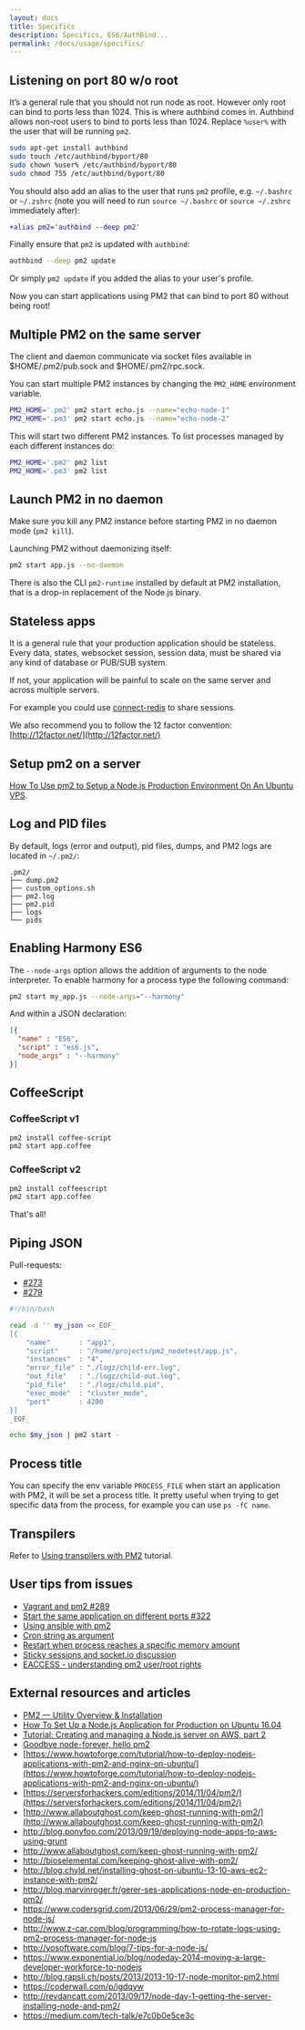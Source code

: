 ```yaml
---
layout: docs
title: Specifics
description: Specifics, ES6/AuthBind...
permalink: /docs/usage/specifics/
---
```


## Listening on port 80 w/o root

It’s a general rule that you should not run node as root. However only root can bind to ports less than 1024. This is where authbind comes in. Authbind allows non-root users to bind to ports less than 1024. Replace `%user%` with the user that will be running `pm2`.

```bash
sudo apt-get install authbind
sudo touch /etc/authbind/byport/80
sudo chown %user% /etc/authbind/byport/80
sudo chmod 755 /etc/authbind/byport/80
```

You should also add an alias to the user that runs `pm2` profile, e.g. `~/.bashrc` or `~/.zshrc` (note you will need to run `source ~/.bashrc` or `source ~/.zshrc` immediately after):

```diff
+alias pm2='authbind --deep pm2'
```

Finally ensure that `pm2` is updated with `authbind`:

```sh
authbind --deep pm2 update
```

Or simply `pm2 update` if you added the alias to your user's profile.

Now you can start applications using PM2 that can bind to port 80 without being root!

## Multiple PM2 on the same server

The client and daemon communicate via socket files available in $HOME/.pm2/pub.sock and $HOME/.pm2/rpc.sock.

You can start multiple PM2 instances by changing the `PM2_HOME` environment variable.

```bash
PM2_HOME='.pm2' pm2 start echo.js --name="echo-node-1"
PM2_HOME='.pm3' pm2 start echo.js --name="echo-node-2"
```

This will start two different PM2 instances. To list processes managed by each different instances do:

```bash
PM2_HOME='.pm2' pm2 list
PM2_HOME='.pm3' pm2 list
```

## Launch PM2 in no daemon

Make sure you kill any PM2 instance before starting PM2 in no daemon mode (`pm2 kill`).

Launching PM2 without daemonizing itself:

```bash
pm2 start app.js --no-daemon
```

There is also the CLI `pm2-runtime` installed by default at PM2 installation, that is a drop-in replacement of the Node.js binary.

## Stateless apps

It is a general rule that your production application should be stateless. Every data, states, websocket session, session data, must be shared via any kind of database or PUB/SUB system.

If not, your application will be painful to scale on the same server and across multiple servers.

For example you could use [connect-redis](https://github.com/visionmedia/connect-redis) to share sessions.

We also recommend you to follow the 12 factor convention: [http://12factor.net/](http://12factor.net/)

## Setup pm2 on a server

[How To Use pm2 to Setup a Node.js Production Environment On An Ubuntu VPS](https://www.digitalocean.com/community/articles/how-to-use-pm2-to-setup-a-node-js-production-environment-on-an-ubuntu-vps).

## Log and PID files

By default, logs (error and output), pid files, dumps, and PM2 logs are located in `~/.pm2/`:

```
.pm2/
├── dump.pm2
├── custom_options.sh
├── pm2.log
├── pm2.pid
├── logs
└── pids
```

## Enabling Harmony ES6

The `--node-args` option allows the addition of arguments to the node interpreter. To enable harmony for a process type the following command:

```bash
pm2 start my_app.js --node-args="--harmony"
```

And within a JSON declaration:

```json
[{
  "name" : "ES6",
  "script" : "es6.js",
  "node_args" : "--harmony"
}]
```

## CoffeeScript

### CoffeeScript v1

```bash
pm2 install coffee-script 
pm2 start app.coffee
```

### CoffeeScript v2
```bash
pm2 install coffeescript
pm2 start app.coffee
```

That's all!

## Piping JSON

Pull-requests:
- [#273](https://github.com/Unitech/pm2/pull/273)
- [#279](https://github.com/Unitech/pm2/pull/279)

```bash
#!/bin/bash

read -d '' my_json <<_EOF_
[{
    "name"       : "app1",
    "script"     : "/home/projects/pm2_nodetest/app.js",
    "instances"  : "4",
    "error_file" : "./logz/child-err.log",
    "out_file"   : "./logz/child-out.log",
    "pid_file"   : "./logz/child.pid",
    "exec_mode"  : "cluster_mode",
    "port"       : 4200
}]
_EOF_

echo $my_json | pm2 start -
```

## Process title

You can specify the env variable `PROCESS_FILE` when start an application with PM2, it will be set a process title. It pretty useful when trying to get specific data from the process, for example you can use `ps -fC name`.

## Transpilers

Refer to [Using transpilers with PM2](http://pm2.keymetrics.io/docs/tutorials/using-transpilers-with-pm2) tutorial.

## User tips from issues

- [Vagrant and pm2 #289](https://github.com/Unitech/pm2/issues/289#issuecomment-42900019)
- [Start the same application on different ports #322](https://github.com/Unitech/pm2/issues/322#issuecomment-46792733)
- [Using ansible with pm2](https://github.com/Unitech/pm2/issues/88#issuecomment-49106686)
- [Cron string as argument](https://github.com/Unitech/pm2/issues/496#issuecomment-49323861)
- [Restart when process reaches a specific memory amount](https://github.com/Unitech/pm2/issues/141)
- [Sticky sessions and socket.io discussion](https://github.com/Unitech/PM2/issues/637)
- [EACCESS - understanding pm2 user/root rights](https://github.com/Unitech/PM2/issues/837)

## External resources and articles

- [PM2 — Utility Overview & Installation](https://futurestud.io/tutorials/pm2-utility-overview-installation)
- [How To Set Up a Node.js Application for Production on Ubuntu 16.04](https://www.digitalocean.com/community/tutorials/how-to-set-up-a-node-js-application-for-production-on-ubuntu-16-04)
- [Tutorial: Creating and managing a Node.js server on AWS, part 2](https://hackernoon.com/tutorial-creating-and-managing-a-node-js-server-on-aws-part-2-5fbdea95f8a1)
- [Goodbye node-forever, hello pm2](http://devo.ps/blog/goodbye-node-forever-hello-pm2/)
- [https://www.howtoforge.com/tutorial/how-to-deploy-nodejs-applications-with-pm2-and-nginx-on-ubuntu/](https://www.howtoforge.com/tutorial/how-to-deploy-nodejs-applications-with-pm2-and-nginx-on-ubuntu/)
- [https://serversforhackers.com/editions/2014/11/04/pm2/](https://serversforhackers.com/editions/2014/11/04/pm2/)
- [http://www.allaboutghost.com/keep-ghost-running-with-pm2/](http://www.allaboutghost.com/keep-ghost-running-with-pm2/)
- http://blog.ponyfoo.com/2013/09/19/deploying-node-apps-to-aws-using-grunt
- http://www.allaboutghost.com/keep-ghost-running-with-pm2/
- http://bioselemental.com/keeping-ghost-alive-with-pm2/
- http://blog.chyld.net/installing-ghost-on-ubuntu-13-10-aws-ec2-instance-with-pm2/
- http://blog.marvinroger.fr/gerer-ses-applications-node-en-production-pm2/
- https://www.codersgrid.com/2013/06/29/pm2-process-manager-for-node-js/
- http://www.z-car.com/blog/programming/how-to-rotate-logs-using-pm2-process-manager-for-node-js
- http://yosoftware.com/blog/7-tips-for-a-node-js/
- https://www.exponential.io/blog/nodeday-2014-moving-a-large-developer-workforce-to-nodejs
- http://blog.rapsli.ch/posts/2013/2013-10-17-node-monitor-pm2.html
- https://coderwall.com/p/igdqyw
- http://revdancatt.com/2013/09/17/node-day-1-getting-the-server-installing-node-and-pm2/
- https://medium.com/tech-talk/e7c0b0e5ce3c
